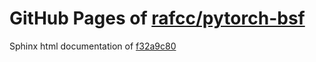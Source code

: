 GitHub Pages of [rafcc/pytorch-bsf](https://github.com/rafcc/pytorch-bsf.git)
===
Sphinx html documentation of [f32a9c80](https://github.com/rafcc/pytorch-bsf/tree/f32a9c80b230ba4c42bdbaba58f237fd4f2033c4)
